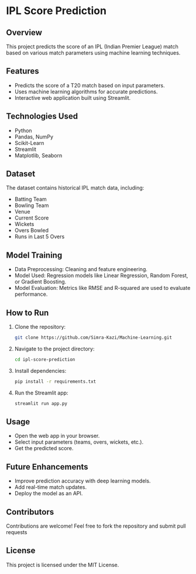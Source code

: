 # IPL Score Prediction

## Overview
This project predicts the score of an IPL (Indian Premier League) match based on various match parameters using machine learning techniques.

## Features
- Predicts the score of a T20 match based on input parameters.
- Uses machine learning algorithms for accurate predictions.
- Interactive web application built using Streamlit.

## Technologies Used
- Python
- Pandas, NumPy
- Scikit-Learn
- Streamlit
- Matplotlib, Seaborn

## Dataset
The dataset contains historical IPL match data, including:
- Batting Team
- Bowling Team
- Venue
- Current Score
- Wickets
- Overs Bowled
- Runs in Last 5 Overs

## Model Training
- Data Preprocessing: Cleaning and feature engineering.
- Model Used: Regression models like Linear Regression, Random Forest, or Gradient Boosting.
- Model Evaluation: Metrics like RMSE and R-squared are used to evaluate performance.

## How to Run
1. Clone the repository:
   ```bash
   git clone https://github.com/Simra-Kazi/Machine-Learning.git
   ```
2. Navigate to the project directory:
   ```bash
   cd ipl-score-prediction
   ```
3. Install dependencies:
   ```bash
   pip install -r requirements.txt
   ```
4. Run the Streamlit app:
   ```bash
   streamlit run app.py
   ```

## Usage
- Open the web app in your browser.
- Select input parameters (teams, overs, wickets, etc.).
- Get the predicted score.

## Future Enhancements
- Improve prediction accuracy with deep learning models.
- Add real-time match updates.
- Deploy the model as an API.

## Contributors
Contributions are welcome! Feel free to fork the repository and submit pull requests

## License
This project is licensed under the MIT License.


